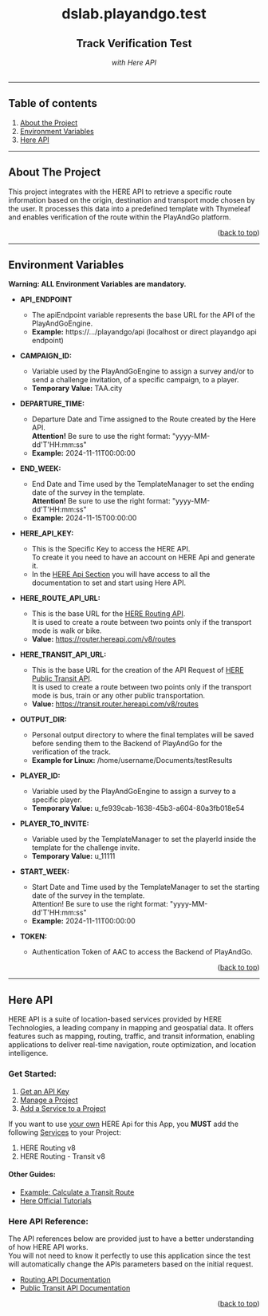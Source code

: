 <a id="readme-top"></a>
<div align="center">
<h1>dslab.playandgo.test</h1>
<h2>Track Verification Test</h2>
<i>with Here API</i>
</div>
<br>
<hr>

<!-- TABLE OF CONTENTS -->
## Table of contents
1. [About the Project](#about-the-project)
2. [Environment Variables](#environment-variables)
3. [Here API](#here-api)

<hr>

<a id="about-the-project"></a>
## About The Project
This project integrates with the HERE API to retrieve a specific route information based on the origin, destination and transport mode chosen by the user.
It processes this data into a predefined template with Thymeleaf and enables verification of the route within the PlayAndGo platform.
<p align="right">(<a href="#readme-top">back to top</a>)</p>

<hr>

<a id="environment-variables"></a>
## Environment Variables

**Warning: ALL Environment Variables are mandatory.**
    
- **API_ENDPOINT**
  - The apiEndpoint variable represents the base URL for the API of the PlayAndGoEngine.
  - **Example:** https://.../playandgo/api (localhost or direct playandgo api endpoint)


- **CAMPAIGN_ID:**
  - Variable used by the PlayAndGoEngine to assign a survey and/or to send a challenge invitation, of a specific campaign, to a player.
  - **Temporary Value:** TAA.city


- **DEPARTURE_TIME:**
  - Departure Date and Time assigned to the Route created by the Here API.</br>
  **Attention!** Be sure to use the right format: "yyyy-MM-dd'T'HH:mm:ss"
  - **Example:** 2024-11-11T00:00:00


- **END_WEEK:**
  - End Date and Time used by the TemplateManager to set the ending date of the survey in the template.</br>
  **Attention!** Be sure to use the right format: "yyyy-MM-dd'T'HH:mm:ss"
  - **Example:** 2024-11-15T00:00:00

    
- **HERE_API_KEY:**
  - This is the Specific Key to access the HERE API.</br>
    To create it you need to have an account on HERE Api and generate it.</br>
  - In the [HERE Api Section](#here-api) you will have access to all the documentation to set and start using Here API.


- **HERE_ROUTE_API_URL:**
  - This is the base URL for the [HERE Routing API](#here-api-reference).</br>
  It is used to create a route between two points only if the transport mode is walk or bike.
  - **Value:** https://router.hereapi.com/v8/routes


- **HERE_TRANSIT_API_URL:**
    - This is the base URL for the creation of the API Request of [HERE Public Transit API](#here-api-reference).</br>
    It is used to create a route between two points only if the transport mode is bus, train or any other public transportation.
    - **Value:** https://transit.router.hereapi.com/v8/routes


- **OUTPUT_DIR:**
    - Personal output directory to where the final templates will be saved before sending them to the Backend of PlayAndGo for the verification of the track.
    - **Example for Linux:** /home/username/Documents/testResults


- **PLAYER_ID:**
    - Variable used by the PlayAndGoEngine to assign a survey to a specific player.
    - **Temporary Value:** u_fe939cab-1638-45b3-a604-80a3fb018e54
  

- **PLAYER_TO_INVITE:**
    - Variable used by the TemplateManager to set the playerId inside the template for the challenge invite.
    - **Temporary Value:** u_11111


- **START_WEEK:**
  - Start Date and Time used by the TemplateManager to set the starting date of the survey in the template.</br>
  Attention! Be sure to use the right format: "yyyy-MM-dd'T'HH:mm:ss"
  - **Example:** 2024-11-11T00:00:00


- **TOKEN:**
    - Authentication Token of AAC to access the Backend of PlayAndGo.

<p align="right">(<a href="#readme-top">back to top</a>)</p>

<hr>

<a id="here-api"></a>
## Here API
HERE API is a suite of location-based services provided by HERE Technologies, a leading company in mapping and geospatial data. It offers features such as mapping, routing, traffic, and transit information, enabling applications to deliver real-time navigation, route optimization, and location intelligence.
### Get Started:
1. [Get an API Key](https://www.here.com/docs/bundle/identity-and-access-management-developer-guide/page/topics/plat-using-apikeys.html)
2. [Manage a Project](https://www.here.com/docs/bundle/identity-and-access-management-developer-guide/page/topics/manage-projects.html)
3. [Add a Service to a Project](https://www.here.com/docs/bundle/identity-and-access-management-developer-guide/page/topics/manage-projects.html#services)
    
If you want to use <u>your own</u> HERE Api for this App, you <b>MUST</b> add the following <u>Services</u> to your Project:
1. HERE Routing v8
2. HERE Routing - Transit v8

#### Other Guides:
- [Example: Calculate a Transit Route](https://www.here.com/docs/bundle/public-transit-api-developer-guide/page/routing/route-example.html)
- [Here Official Tutorials](https://www.here.com/docs/category/tutorials)

<a id="here-api-reference"></a>
### Here API Reference:
The API references below are provided just to have a better understanding of how HERE API works.<br>
You will not need to know it perfectly to use this application since the test will automatically change the APIs parameters based on the initial request.

- [Routing API Documentation](https://www.here.com/docs/bundle/routing-api-v8-api-reference/page/index.html)
- [Public Transit API Documentation](https://www.here.com/docs/bundle/public-transit-api-developer-guide/page/routing/README.html)

<p align="right">(<a href="#readme-top">back to top</a>)</p>
